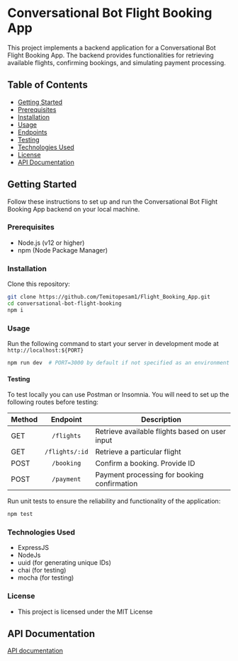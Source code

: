 # Conversational Bot Flight Booking App

This project implements a backend application for a Conversational Bot Flight Booking App. The backend provides functionalities for retrieving available flights, confirming bookings, and simulating payment processing.

## Table of Contents

- [Getting Started](#getting-started)
- [Prerequisites](#prerequisites)
- [Installation](#installation)
- [Usage](#usage)
- [Endpoints](#endpoints)
- [Testing](#testing)
- [Technologies Used](#technologies-used)
- [License](#license)
- [API Documentation](#documentation)


## Getting Started

Follow these instructions to set up and run the Conversational Bot Flight Booking App backend on your local machine.

### Prerequisites

- Node.js (v12 or higher)
- npm (Node Package Manager)

### Installation

Clone this repository:

   ```bash
   git clone https://github.com/Temitopesam1/Flight_Booking_App.git
   cd conversational-bot-flight-booking
   npm i
   ```

### Usage
Run the following command to start your server in development mode at `http://localhost:${PORT}`
```sh
npm run dev  # PORT=3000 by default if not specified as an environment variable
```
#### Testing
To test locally you can use Postman or Insomnia. You will need to set up the
following routes before testing:

| Method | Endpoint       | Description                                    |
|--------|:--------------:|------------------------------------------------|
| GET    | `/flights`     | Retrieve available flights based on user input |
| GET    | `/flights/:id` | Retrieve a particular flight                   |
| POST   | `/booking`     | Confirm a booking. Provide ID                  |
| POST   | `/payment`     | Payment processing for booking confirmation    |

Run unit tests to ensure the reliability and functionality of the application:
```sh
npm test
```
### Technologies Used
* ExpressJS
* NodeJs
* uuid (for generating unique IDs)
* chai (for testing)
* mocha (for testing)

### License
* This project is licensed under the MIT License

## API Documentation
[API documentation](http://localhost:3000/api-docs)





